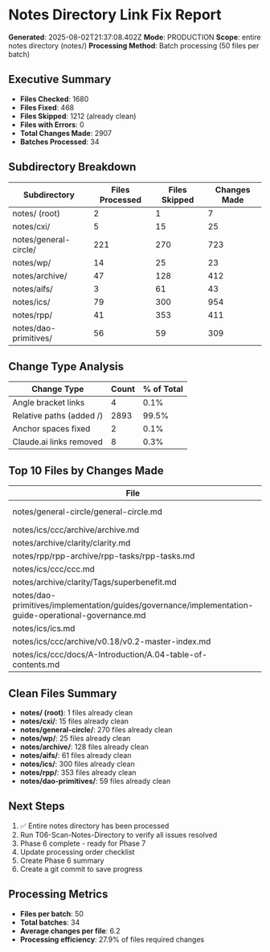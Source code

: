 # Notes Directory Link Fix Report

**Generated**: 2025-08-02T21:37:08.402Z
**Mode**: PRODUCTION
**Scope**: entire notes directory (notes/)
**Processing Method**: Batch processing (50 files per batch)

## Executive Summary

- **Files Checked**: 1680
- **Files Fixed**: 468
- **Files Skipped**: 1212 (already clean)
- **Files with Errors**: 0
- **Total Changes Made**: 2907
- **Batches Processed**: 34

## Subdirectory Breakdown

| Subdirectory | Files Processed | Files Skipped | Changes Made |
|--------------|-----------------|---------------|--------------|
| notes/ (root) | 2 | 1 | 7 |
| notes/cxi/ | 5 | 15 | 25 |
| notes/general-circle/ | 221 | 270 | 723 |
| notes/wp/ | 14 | 25 | 23 |
| notes/archive/ | 47 | 128 | 412 |
| notes/aifs/ | 3 | 61 | 43 |
| notes/ics/ | 79 | 300 | 954 |
| notes/rpp/ | 41 | 353 | 411 |
| notes/dao-primitives/ | 56 | 59 | 309 |

## Change Type Analysis

| Change Type | Count | % of Total |
|-------------|-------|-----------|
| Angle bracket links | 4 | 0.1% |
| Relative paths (added /) | 2893 | 99.5% |
| Anchor spaces fixed | 2 | 0.1% |
| Claude.ai links removed | 8 | 0.3% |

## Top 10 Files by Changes Made

| File | Subdirectory | Changes | Types |
|------|--------------|---------|-------|
| notes/general-circle/general-circle.md | general-circle | 248 | RP:248 |
| notes/ics/ccc/archive/archive.md | ics | 223 | RP:223 |
| notes/archive/clarity/clarity.md | archive | 172 | RP:172 |
| notes/rpp/rpp-archive/rpp-tasks/rpp-tasks.md | rpp | 170 | RP:170 |
| notes/ics/ccc/ccc.md | ics | 96 | RP:96 |
| notes/archive/clarity/Tags/superbenefit.md | archive | 86 | RP:86 |
| notes/dao-primitives/implementation/guides/governance/implementation-guide-operational-governance.md | dao-primitives | 66 | RP:66 |
| notes/ics/ics.md | ics | 61 | RP:61 |
| notes/ics/ccc/archive/v0.18/v0.2-master-index.md | ics | 56 | RP:56 |
| notes/ics/ccc/docs/A-Introduction/A.04-table-of-contents.md | ics | 52 | RP:52 |

## Clean Files Summary

- **notes/ (root)**: 1 files already clean
- **notes/cxi/**: 15 files already clean
- **notes/general-circle/**: 270 files already clean
- **notes/wp/**: 25 files already clean
- **notes/archive/**: 128 files already clean
- **notes/aifs/**: 61 files already clean
- **notes/ics/**: 300 files already clean
- **notes/rpp/**: 353 files already clean
- **notes/dao-primitives/**: 59 files already clean

## Next Steps

1. ✅ Entire notes directory has been processed
2. Run T06-Scan-Notes-Directory to verify all issues resolved
3. Phase 6 complete - ready for Phase 7
4. Update processing order checklist
5. Create Phase 6 summary
6. Create a git commit to save progress

## Processing Metrics

- **Files per batch**: 50
- **Total batches**: 34
- **Average changes per file**: 6.2
- **Processing efficiency**: 27.9% of files required changes
